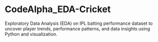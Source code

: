# CodeAlpha_EDA-Cricket
Exploratory Data Analysis (EDA) on IPL batting performance dataset to uncover player trends, performance patterns, and data insights using Python and visualization.
